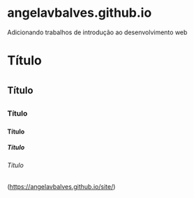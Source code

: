 # angelavbalves.github.io
Adicionando trabalhos de introdução ao desenvolvimento web

# Título <h1>
## Título <h2>
### Título <h3>
#### Título <h4>
##### Título <h5>
###### Título <h6>

(https://angelavbalves.github.io/site/)